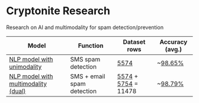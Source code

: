 # Cryptonite Research
Research on AI and multimodality for spam detection/prevention

| Model | Function | Dataset rows | Accuracy (avg.)|
|-|-|-|-|
|[NLP model with unimodality](model.py)|SMS spam detection|[5574](datasets/sms_spam.csv)|~[98.65%](recorded%20outputs/single%20modal%20output.txt)|
|[NLP model with multimodality (dual)](bimodel.py)|SMS + email spam detection|[5574](datasets/sms_spam.csv) + [5754](datasets/email_spam.csv) = 11478|~[98.79%](recorded%20outputs/bimodal%20output.txt)|